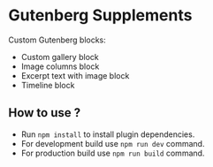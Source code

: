# Gutenberg Supplements

Custom Gutenberg blocks:
- Custom gallery block
- Image columns block
- Excerpt text with image block 
- Timeline block

## How to use ?

- Run `npm install` to install plugin dependencies.
- For development build use `npm run dev` command.
- For production build use `npm run build` command.
